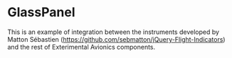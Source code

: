 # GlassPanel

This is an example of integration between the instruments developed 
by Matton Sébastien (https://github.com/sebmatton/jQuery-Flight-Indicators)
and the rest of Exterimental Avionics components.


